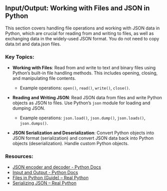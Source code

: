 ## Input/Output: Working with Files and JSON in Python

This section covers handling file operations and working with JSON data in Python, which are crucial for reading from and writing to files, as well as exchanging data in the widely-used JSON format. You do not need to copy data.txt and data.json files. 

### Key Topics:

- **Working with Files**: Read from and write to text and binary files using Python’s built-in file handling methods. This includes opening, closing, and manipulating file contents.
  - Example operations: `open()`, `read()`, `write()`, `close()`.
  
- **Reading and Writing JSON**: Read JSON data from files and write Python objects as JSON to files. Use Python’s `json` module for loading and dumping JSON.
  - Example operations: `json.load()`, `json.dump()`, `json.loads()`, `json.dumps()`.
  
- **JSON Serialization and Deserialization**: Convert Python objects into JSON format (serialization) and convert JSON data back into Python objects (deserialization). Handle custom Python objects. 

### Resources:

- [JSON encoder and decoder - Python Docs](https://docs.python.org/3/library/json.html)
- [Input and Output - Python Docs](https://docs.python.org/3/tutorial/inputoutput.html#reading-and-writing-files)
- [Files in Python (Guide) – Real Python](https://realpython.com/read-write-files-python/)
- [Serializing JSON – Real Python](https://realpython.com/lessons/serializing-json-data/)

  


